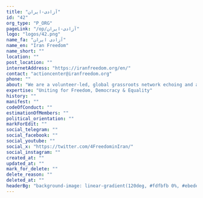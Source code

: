 ```yaml
---
title: "آزادی-ایران"
id: "42"
org_type: "P_ORG"
pageLink: "/op/آزادی-ایران"
logo: "logos/42.png"
name_fa: "آزادی ایران"
name_en: "Iran Freedom"
name_short: ""
location: ""
post_location: ""
internetAddress: "https://iranfreedom.org/en/"
contact: "actioncenter@iranfreedom.org"
phone: ""
about: "We are a volunteer-led, global grassroots network echoing and amplifying the voices of the Iranian people working to support change, freedom, equality and fundamental human rights in Iran. Our 40-year movement represents the struggle of Iranian people living in and outside of Iran to create a just and peaceful future.  We believe in the principles outlined in NCRI’s President-elect Maryam Rajavi’s 10-Point Plan for the Future of Iran and that democracy in Iran is the pathway to security and stability in the Middle East.Through our collective action and steadfast commitment to our cause, we continue to grow in numbers and unite the international community behind all those fighting for freedom, democracy and equality in Iran."
expertise: "Uniting for Freedom, Democracy & Equality​"
history: ""
manifest: ""
codeOfConduct: ""
estimationOfMembers: ""
political_orientation: ""
markForEdit: ""
social_telegram: ""
social_facebook: ""
social_youtube: ""
social_x: "https://twitter.com/4FreedominIran/"
social_instagram: ""
created_at: ""
updated_at: ""
mark_for_delete: ""
delete_reason: ""
deleted_at: ""
headerBg: "background-image: linear-gradient(120deg, #fdfbfb 0%, #ebedee 100%);"
---
```


